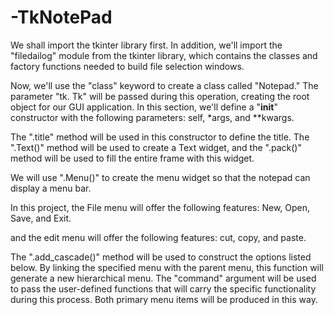 # -TkNotePad
We shall import the tkinter library first. In addition, we'll import the "filedailog" module from the tkinter library, which contains the classes and factory functions needed to build file selection windows.

Now, we'll use the "class" keyword to create a class called "Notepad." The parameter "tk. Tk" will be passed during this operation, creating the root object for our GUI application. In this section, we'll define a "__init__" constructor with the following parameters: self, *args, and **kwargs.


The ".title" method will be used in this constructor to define the title. The ".Text()" method will be used to create a Text widget, and the ".pack()" method will be used to fill the entire frame with this widget.

We will use ".Menu()" to create the menu widget so that the notepad can display a menu bar.

In this project, the File menu will offer the following features: New, Open, Save, and Exit.

and the edit menu will offer the following features: cut, copy, and paste.

The ".add_cascade()" method will be used to construct the options listed below. By linking the specified menu with the parent menu, this function will generate a new hierarchical menu. The "command" argument will be used to pass the user-defined functions that will carry the specific functionality during this process. Both primary menu items will be produced in this way.





